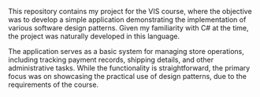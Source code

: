This repository contains my project for the VIS course, where the objective was to develop a simple application demonstrating the implementation of various software design patterns. Given my familiarity with C# at the time, the project was naturally developed in this language.

The application serves as a basic system for managing store operations, including tracking payment records, shipping details, and other administrative tasks. While the functionality is straightforward, the primary focus was on showcasing the practical use of design patterns, due to the requirements of the course.
